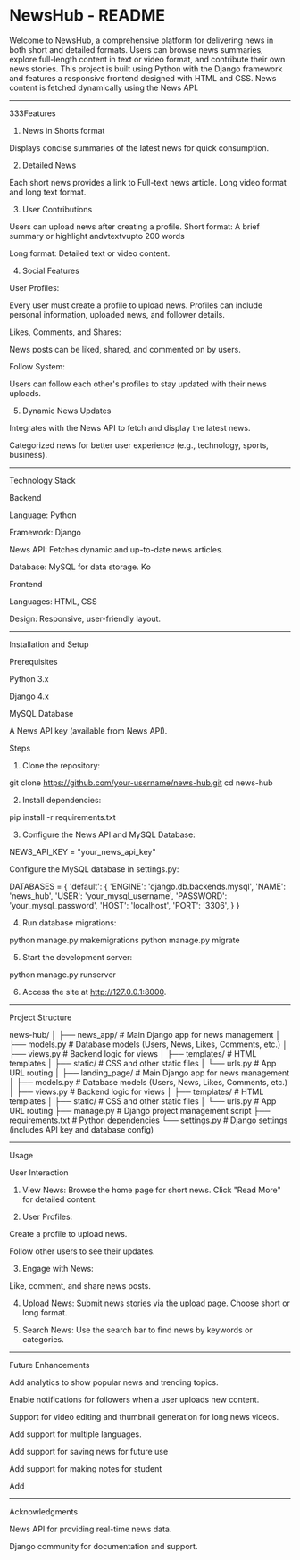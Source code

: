 # NewsHub - README

Welcome to NewsHub, a comprehensive platform for delivering news in both short and detailed formats. Users can browse news summaries, explore full-length content in text or video format, and contribute their own news stories. This project is built using Python with the Django framework and features a responsive frontend designed with HTML and CSS. News content is fetched dynamically using the News API.


---

333Features

1. News in Shorts format 

Displays concise summaries of the latest news for quick consumption.


2. Detailed News

Each short news provides a link to Full-text news article.
Long video format and long text format.



3. User Contributions

Users can upload news after creating a profile.
Short format: A brief summary or highlight andvtextvupto 200 words

Long format: Detailed text or video content.


4. Social Features

User Profiles:

Every user must create a profile to upload news. Profiles can include personal information, uploaded news, and follower details.


Likes, Comments, and Shares:

News posts can be liked, shared, and commented on by users.


Follow System:

Users can follow each other's profiles to stay updated with their news uploads.



5. Dynamic News Updates

Integrates with the News API to fetch and display the latest news.

Categorized news for better user experience (e.g., technology, sports, business).



---

Technology Stack

Backend

Language: Python

Framework: Django

News API: Fetches dynamic and up-to-date news articles.

Database: MySQL for data storage.
Ko

Frontend

Languages: HTML, CSS

Design: Responsive, user-friendly layout.



---

Installation and Setup

Prerequisites

Python 3.x

Django 4.x

MySQL Database

A News API key (available from News API).


Steps

1. Clone the repository:

git clone https://github.com/your-username/news-hub.git
cd news-hub


2. Install dependencies:

pip install -r requirements.txt


3. Configure the News API and MySQL Database:

NEWS_API_KEY = "your_news_api_key"

Configure the MySQL database in settings.py:

DATABASES = {
    'default': {
        'ENGINE': 'django.db.backends.mysql',
        'NAME': 'news_hub',
        'USER': 'your_mysql_username',
        'PASSWORD': 'your_mysql_password',
        'HOST': 'localhost',
        'PORT': '3306',
    }
}



4. Run database migrations:

python manage.py makemigrations
python manage.py migrate


5. Start the development server:

python manage.py runserver


6. Access the site at http://127.0.0.1:8000.




---

Project Structure

news-hub/
│
├── news_app/          # Main Django app for news management
│   ├── models.py      # Database models (Users, News, Likes, Comments, etc.)
│   ├── views.py       # Backend logic for views
│   ├── templates/     # HTML templates
│   ├── static/        # CSS and other static files
│   └── urls.py        # App URL routing
│
├── landing_page/          # Main Django app for news management
│   ├── models.py      # Database models (Users, News, Likes, Comments, etc.)
│   ├── views.py       # Backend logic for views
│   ├── templates/     # HTML templates
│   ├── static/        # CSS and other static files
│   └── urls.py        # App URL routing
├── manage.py          # Django project management script
├── requirements.txt   # Python dependencies
└── settings.py        # Django settings (includes API key and database config)


---

Usage

User Interaction

1. View News: Browse the home page for short news. Click "Read More" for detailed content.


2. User Profiles:

Create a profile to upload news.

Follow other users to see their updates.



3. Engage with News:

Like, comment, and share news posts.



4. Upload News: Submit news stories via the upload page. Choose short or long format.


5. Search News: Use the search bar to find news by keywords or categories.




---

Future Enhancements

Add analytics to show popular news and trending topics.

Enable notifications for followers when a user uploads new content.

Support for video editing and thumbnail generation for long news videos.

Add support for multiple languages.

Add support for saving news for future use 

Add support for making notes for student 
 
Add 



---

Acknowledgments

News API for providing real-time news data.

Django community for documentation and support.


